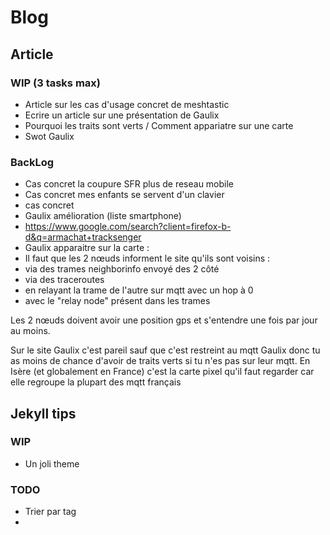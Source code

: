 # Blog

## Article

### WIP (3 tasks max)

- Article sur les cas d'usage concret de meshtastic 
- Ecrire un article sur une présentation de Gaulix
- Pourquoi les traits sont verts / Comment appariatre sur une carte 
- Swot Gaulix

### BackLog

- Cas concret la coupure SFR plus de reseau mobile
- Cas concret mes enfants se servent d'un clavier
- cas concret 
- Gaulix amélioration (liste smartphone)
- https://www.google.com/search?client=firefox-b-d&q=armachat+tracksenger
- Gaulix apparaitre sur la carte :
-   Il faut que les 2 nœuds informent le site qu'ils sont voisins :
- via des trames neighborinfo envoyé des 2 côté
- via des traceroutes
- en relayant la trame de l'autre sur mqtt avec un hop à 0
- avec le "relay node" présent dans les trames

Les 2 nœuds doivent avoir une position gps et s'entendre une fois par jour au moins.

Sur le site Gaulix c'est pareil sauf que c'est restreint au mqtt Gaulix donc tu as moins de chance d'avoir de traits verts si tu n'es pas sur leur mqtt.
En Isère (et globalement en France) c'est la carte pixel qu'il faut regarder car elle regroupe la plupart des mqtt français


## Jekyll tips

### WIP

- Un joli theme

### TODO

- Trier par tag
- 
